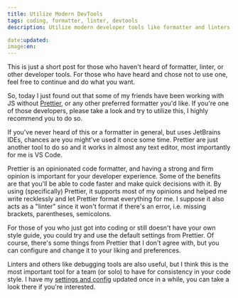 ```yaml
---
title: Utilize Modern DevTools
tags: coding, formatter, linter, devtools
description: Utilize modern developer tools like formatter and linters to make your life as a developer easier

date:updated:
image:en:
---
```


<section class="info-box note">
This is just a short post for those who haven't heard of formatter, linter, or other developer tools. For those who have heard and chose not to use one, feel free to continue and do what you want.
</section>

So, today I just found out that some of my friends have been working with JS without [Prettier](https://prettier.io/), or any other preferred formatter you'd like. If you're one of those developers, please take a look and try to utilize this, I highly recommend you to do so.

If you've never heard of this or a formatter in general, but uses JetBrains IDEs, chances are you might've used it once some time. Prettier are just another tool to do so and it works in almost any text editor, most importantly for me is VS Code.

Prettier is an opinionated code formatter, and having a strong and firm opinion is important for your developer experience. Some of the benefits are that you'll be able to code faster and make quick decisions with it. By using (specifically) Prettier, it supports most of my opinions and helped me write recklessly and let Prettier format everything for me. I suppose it also acts as a "linter" since it won't format if there's an error, i.e. missing brackets, parentheses, semicolons.

For those of you who just got into coding or still doesn't have your own style guide, you could try and use the default settings from Prettier. Of course, there's some things from Prettier that I don't agree with, but you can configure and change it to your liking and preferences.

Linters and others like debugging tools are also useful, but I think this is the most important tool for a team (or solo) to have for consistency in your code style. I have my [settings and config](curated/config/vscode) updated once in a while, you can take a look there if you're interested.
